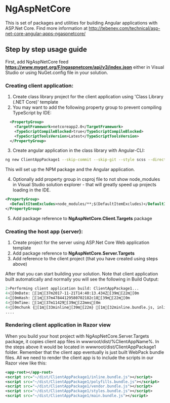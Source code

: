 # NgAspNetCore

This is set of packages and utilities for building Angular applications with ASP.Net Core. Find more information at http://tebenev.com/technical/asp-net-core-angular-apps-ngaspnetcore/

## Step by step usage guide

First, add NgAspNetCore feed <strong>https://www.myget.org/F/ngaspnetcore/api/v3/index.json</strong> either in Visual Studio or using NuGet.config file in your solution.

### Creating client application:

1. Create class library project for the client application using 'Class Library (.NET Core)' template
2. You may want to add the following property group to prevent compiling TypeScript by IDE:
```xml
  <PropertyGroup>
    <TargetFramework>netcoreapp2.0</TargetFramework>
    <TypeScriptCompileBlocked>true</TypeScriptCompileBlocked>
    <TypeScriptToolsVersion>Latest</TypeScriptToolsVersion>
  </PropertyGroup>
```

3. Create angular application in the class library with Angular-CLI:

```bash
ng new ClientAppPackage1 --skip-commit --skip-git --style scss --directory .
```

This will set up the NPM package and the Angular application.

4. Optionally add property group in csproj file to not show node_modules in Visual Studio solution explorer - that will greatly speed up projects loading in the IDE.

```xml
<PropertyGroup>
  <DefaultItemExcludes>node_modules/**;$(DefaultItemExcludes)</DefaultItemExcludes>
</PropertyGroup>
```

5. Add package reference to **NgAspNetCore.Client.Targets** package
</ol>

### Creating the host app (server):

1. Create project for the server using ASP.Net Core Web application template
2. Add package reference to **NgAspNetCore.Server.Targets**
3. Add reference to the client project (that you have created using steps above)

After that you can start building your solution. Note that client application built automatically and normally you will see the following in Build Output:
```bash
2>Performing client application build: ClientAppPackage1...
4>[0mDate: [1m[37m2017-11-21T14:40:13.434Z[39m[22m[0m
4>[0mHash: [1m[37m47844129580702182c18[39m[22m[0m
4>[0mTime: [1m[37m11429[39m[22mms[0m
4>[0mchunk {[1m[33minline[39m[22m} [1m[32minline.bundle.js, inline.bundle.js.map[39m[22m (inline) 5.83 kB [1m[33m[entry][39m[22m[1m[32m [rendered][39m[22m[0m
....
```

### Rendering client application in Razor view

When you build your host project with NgAspNetCore.Server.Targets package, it copies client app files in wwwroot/dist/%ClientAppName%. In the steps above it would be located in wwwroot/dist/ClientAppPackage1 folder. Remember that the client app eventually is just built WebPack bundle files. All we need to render the client app is to include the scripts in our Razor view like this:

```xml
<app-root></app-root>
<script src="~/dist/ClientAppPackage1/inline.bundle.js"></script>
<script src="~/dist/ClientAppPackage1/polyfills.bundle.js"></script>
<script src="~/dist/ClientAppPackage1/vendor.bundle.js"></script>
<script src="~/dist/ClientAppPackage1/styles.bundle.js"></script>
<script src="~/dist/ClientAppPackage1/main.bundle.js"></script>
```